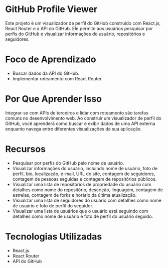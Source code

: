 
# GitHub Profile Viewer

Este projeto é um visualizador de perfil do GitHub construído com React.js, React Router e a API do GitHub. Ele permite aos usuários pesquisar por perfis do GitHub e visualizar informações do usuário, repositórios e seguidores.

# Foco de Aprendizado

- Buscar dados da API do GitHub.
- Implementar roteamento com React Router.

# Por Que Aprender Isso

Integrar-se com APIs de terceiros e lidar com roteamento são tarefas comuns no desenvolvimento web. Ao construir um visualizador de perfil do GitHub, você aprenderá como buscar e exibir dados de uma API externa enquanto navega entre diferentes visualizações da sua aplicação.

# Recursos

- Pesquisar por perfis do GitHub pelo nome de usuário.
- Visualizar informações do usuário, incluindo nome de usuário, foto de perfil, bio, localização, e-mail, URL do site, contagem de seguidores, contagem de pessoas seguidas e contagem de repositórios públicos.
- Visualizar uma lista de repositórios de propriedade do usuário com detalhes como nome do repositório, descrição, linguagem, contagem de estrelas, contagem de forks e horário da última atualização.
- Visualizar uma lista de seguidores do usuário com detalhes como nome de usuário e foto de perfil do seguidor.
- Visualizar uma lista de usuários que o usuário está seguindo com detalhes como nome de usuário e foto de perfil do usuário seguido.

# Tecnologias Utilizadas

- React.js
- React Router
- API do GitHub
